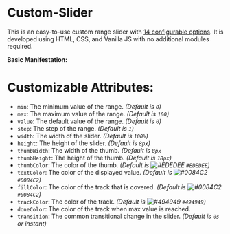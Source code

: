 # Custom-Slider
This is an easy-to-use custom range slider with [14 configurable options](#Customizable-Attributes:). It is developed using HTML, CSS, and Vanilla JS with no additional modules required.

**Basic Manifestation:**

# Customizable Attributes:

- `min`: The minimum value of the range. _(Default is `0`)_
- `max`: The maximum value of the range. _(Default is `100`)_
- `value`: The default value of the range. _(Default is `0`)_
- `step`: The step of the range. _(Default is `1`)_
- `width`: The width of the slider. _(Default is `100%`)_
- `height`: The height of the slider. _(Default is `8px`)_
- `thumbWidth`: The width of the thumb. _(Default is `8px`_
- `thumbHeight`: The height of the thumb. _(Default is `18px`)_
- `thumbColor`: The color of the thumb. _(Default is ![#EDEDEE](https://placehold.co/15x15/EDEDEE/EDEDEE.png) `#EDEDEE`)_
- `textColor`: The color of the displayed value. _(Default is ![#0084C2](https://placehold.co/15x15/0084c2/0084c2.png) `#0084C2`)_
- `fillColor`: The color of the track that is covered. _(Default is ![#0084C2](https://placehold.co/15x15/0084c2/0084c2.png) `#0084C2`)_
- `trackColor`: The color of the track. _(Default is ![#494949](https://placehold.co/15x15/494949/494949.png) `#494949`)_
- `doneColor`: The color of the track when max value is reached. 
- `transition`: The common transitional change in the slider. _(Default is `0s` or instant)_
